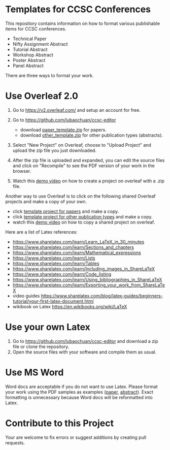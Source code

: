 # Templates for CCSC Conferences
This repository contains information on how to format various publishable items
for CCSC conferences.

- Technical Paper
- Nifty Assignment Abstract
- Tutorial Abstract
- Workshop Abstract
- Poster Abstract
- Panel Abstract

There are three ways to format your work.

# Use Overleaf 2.0
1. Go to https://v2.overleaf.com/ and setup an account for free.
2. Go to https://github.com/lubaochuan/ccsc-editor
    * download [paper_template.zip](https://github.com/lubaochuan/ccsc-editor/blob/master/paper_template.zip) for papers.
    * download [other_template.zip](https://github.com/lubaochuan/ccsc-editor/blob/master/other_template.zip) for other publication types (abstracts).
3. Select "New Project" on Overleaf, choose to "Upload Project" and upload the zip file you just downloaded.
4. After the zip file is uploaded and expanded, you can edit the source files and click on "Recompile" to see the PDF version of your work in the browser.

5. Watch this [demo video]() on how to create a project on overleaf with a .zip file.

Another way to use Overleaf is to click on the following shared Overleaf projects and make a copy of your own.

* click [template project for papers](https://www.overleaf.com/read/nhkychfsbwrp) and make a copy.
* click [template project for other publication types](https://www.overleaf.com/read/vpczmdzyzhsv) and make a copy.
* watch this [demo video]() on how to copy a shared project on overleaf.

Here are a list of Latex references:
 - https://www.sharelatex.com/learn/Learn_LaTeX_in_30_minutes
 - https://www.sharelatex.com/learn/Sections_and_chapters
 - https://www.sharelatex.com/learn/Mathematical_expressions
 - https://www.sharelatex.com/learn/Lists
 - https://www.sharelatex.com/learn/Tables
 - https://www.sharelatex.com/learn/Including_images_in_ShareLaTeX
 - https://www.sharelatex.com/learn/Code_listing
 - https://www.sharelatex.com/learn/Using_bibliographies_in_ShareLaTeX
 - https://www.sharelatex.com/learn/Exporting_your_work_from_ShareLaTeX
 - video guides https://www.sharelatex.com/blog/latex-guides/beginners-tutorial/your-first-latex-document.html
 - wikibook on Latex https://en.wikibooks.org/wiki/LaTeX

# Use your own Latex
1. Go to https://github.com/lubaochuan/ccsc-editor and download a zip file or clone the repository.
2. Open the source files with your software and compile them as usual.

# Use MS Word
Word docs are acceptable if you do not want to use Latex. Please format your work using the PDF samples as examples ([paper](https://github.com/lubaochuan/ccsc-editor/blob/master/paper_template/sample.pdf), [abstract](https://github.com/lubaochuan/ccsc-editor/blob/master/other_template/sample.pdf)). Exact formatting is unnecessary because Word docs will be reformatted into Latex.

# Contribute to this Project
Your are welcome to fix errors or suggest additions by creating pull requests.
